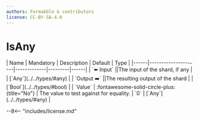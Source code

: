 ```yaml
---
authors: Formabble & contributors
license: CC-BY-SA-4.0
---
```



# IsAny

<div class="sh-parameters" markdown="1">
| Name | Mandatory | Description | Default | Type |
|------|---------------------|-------------|---------|------|
| `⬅️ Input` ||The input of the shard, if any | | [`Any`](../../types/#any) |
| `Output ➡️` ||The resulting output of the shard | | [`Bool`](../../types/#bool) |
| `Value` | :fontawesome-solid-circle-plus:{title="No"}  | The value to test against for equality. | `0` | [`Any`](../../types/#any) |

</div>



--8<-- "includes/license.md"

